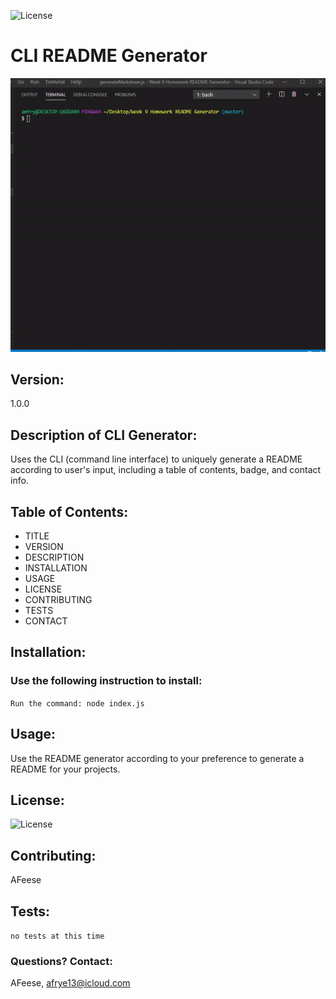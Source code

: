 
  ![License](https://img.shields.io/badge/License-MIT-blue.svg?style=plastic)

# CLI README Generator

![mdGIF](GifDemo.gif)

## Version:
1.0.0



## Description of CLI Generator:
Uses the CLI (command line interface) to uniquely generate a README according to user's input, including a table of contents, badge, and contact info. 




## Table of Contents:
* TITLE
* VERSION
* DESCRIPTION
* INSTALLATION
* USAGE
* LICENSE
* CONTRIBUTING
* TESTS
* CONTACT




## Installation: 
### Use the following instruction to install: 

```Run the command: node index.js```




## Usage: 
Use the README generator according to your preference to generate a README for your projects.




## License: 
![License](https://img.shields.io/badge/License-MIT-blue.svg?style=plastic)




## Contributing: 
AFeese





## Tests: 
```no tests at this time```




### Questions? Contact:
AFeese, afrye13@icloud.com

